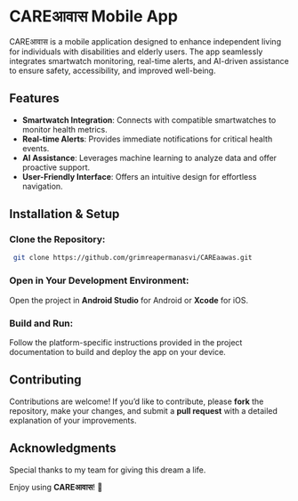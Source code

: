 # CAREआवास Mobile App

CAREआवास is a mobile application designed to enhance independent living for individuals with disabilities and elderly users. The app seamlessly integrates smartwatch monitoring, real-time alerts, and AI-driven assistance to ensure safety, accessibility, and improved well-being.

## Features
- **Smartwatch Integration**: Connects with compatible smartwatches to monitor health metrics.
- **Real-time Alerts**: Provides immediate notifications for critical health events.
- **AI Assistance**: Leverages machine learning to analyze data and offer proactive support.
- **User-Friendly Interface**: Offers an intuitive design for effortless navigation.

## Installation & Setup
### Clone the Repository:
```sh
 git clone https://github.com/grimreapermanasvi/CAREaawas.git  
```
### Open in Your Development Environment:
Open the project in **Android Studio** for Android or **Xcode** for iOS.

### Build and Run:
Follow the platform-specific instructions provided in the project documentation to build and deploy the app on your device.

## Contributing
Contributions are welcome! If you’d like to contribute, please **fork** the repository, make your changes, and submit a **pull request** with a detailed explanation of your improvements.

## Acknowledgments
Special thanks to my team for giving this dream a life.

Enjoy using **CAREआवास**! 🚀
